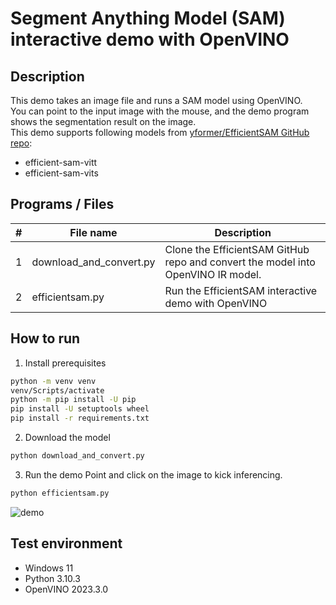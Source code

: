 # Segment Anything Model (SAM) interactive demo with OpenVINO

## Description
This demo takes an image file and runs a SAM model using OpenVINO.  
You can point to the input image with the mouse, and the demo program shows the segmentation result on the image.  
This demo supports following models from [yformer/EfficientSAM GitHub repo](https://github.com/yformer/EfficientSAM.git):
- efficient-sam-vitt
- efficient-sam-vits

## Programs / Files
|#|File name|Description|
|---|---|---|
|1|download_and_convert.py|Clone the EfficientSAM GitHub repo and convert the model into OpenVINO IR model.|
|2|efficientsam.py|Run the EfficientSAM interactive demo with OpenVINO|

## How to run

1. Install prerequisites

```sh
python -m venv venv
venv/Scripts/activate
python -m pip install -U pip
pip install -U setuptools wheel
pip install -r requirements.txt
```

2. Download the model
```sh
python download_and_convert.py
```

3. Run the demo
Point and click on the image to kick inferencing.
```sh
python efficientsam.py
```

![demo](./resources/demo.gif)
## Test environment
- Windows 11
- Python 3.10.3
- OpenVINO 2023.3.0
